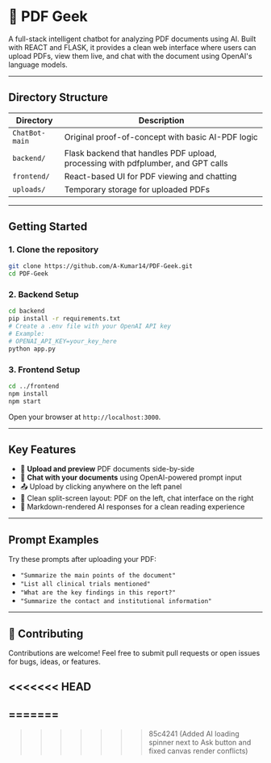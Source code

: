 # 🧠 PDF Geek

A full-stack intelligent chatbot for analyzing PDF documents using AI. Built with REACT and FLASK, it provides a clean web interface where users can upload PDFs, view them live, and chat with the document using OpenAI's language models.

---

## Directory Structure

| Directory     | Description                                                                 |
|---------------|-----------------------------------------------------------------------------|
| `ChatBot-main`| Original proof-of-concept with basic AI-PDF logic                           |
| `backend/`    | Flask backend that handles PDF upload, processing with pdfplumber, and GPT calls |
| `frontend/`   | React-based UI for PDF viewing and chatting                                  |
| `uploads/`    | Temporary storage for uploaded PDFs                                          |

---

## Getting Started

### 1. Clone the repository

```bash
git clone https://github.com/A-Kumar14/PDF-Geek.git
cd PDF-Geek
````

### 2. Backend Setup

```bash
cd backend
pip install -r requirements.txt
# Create a .env file with your OpenAI API key
# Example:
# OPENAI_API_KEY=your_key_here
python app.py
```

### 3. Frontend Setup

```bash
cd ../frontend
npm install
npm start
```

Open your browser at `http://localhost:3000`.

---

## Key Features

* 📄 **Upload and preview** PDF documents side-by-side
* 💬 **Chat with your documents** using OpenAI-powered prompt input
* 📤 Upload by clicking anywhere on the left panel
* 🎯 Clean split-screen layout: PDF on the left, chat interface on the right
* 🧼 Markdown-rendered AI responses for a clean reading experience

---

## Prompt Examples

Try these prompts after uploading your PDF:

* `"Summarize the main points of the document"`
* `"List all clinical trials mentioned"`
* `"What are the key findings in this report?"`
* `"Summarize the contact and institutional information"`

---

## 🤝 Contributing

Contributions are welcome!
Feel free to submit pull requests or open issues for bugs, ideas, or features.

<<<<<<< HEAD
---
=======
---
>>>>>>> 85c4241 (Added AI loading spinner next to Ask button and fixed canvas render conflicts)
